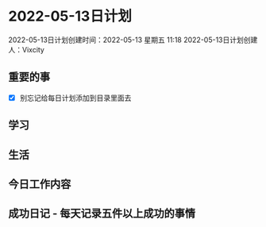 # 2022-05-13日计划

2022-05-13日计划创建时间：2022-05-13 星期五  11:18
2022-05-13日计划创建人：Vixcity

## 重要的事
- [x] 别忘记给每日计划添加到目录里面去

## 学习

## 生活

## 今日工作内容

## 成功日记 - 每天记录五件以上成功的事情